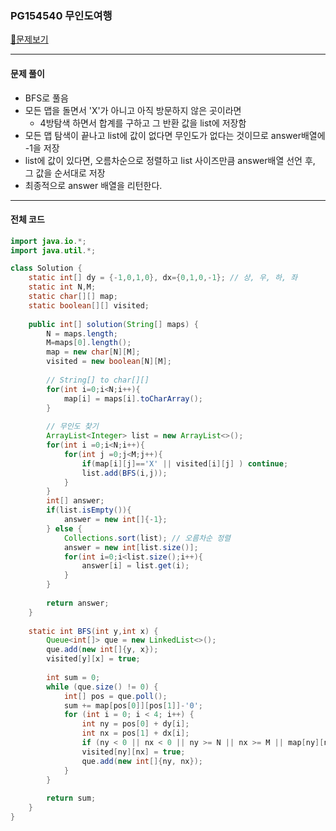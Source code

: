 ### PG154540 무인도여행

[📁문제보기](https://school.programmers.co.kr/learn/courses/30/lessons/159993)

---

#### 문제 풀이

* BFS로 풀음
* 모든 맵을 돌면서 'X'가 아니고 아직 방문하지 않은 곳이라면
  * 4방탐색 하면서 합계를 구하고 그 반환 값을 list에 저장함
* 모든 맵 탐색이 끝나고 list에 값이 없다면 무인도가 없다는 것이므로 answer배열에 -1을 저장
* list에 값이 있다면, 오름차순으로 정렬하고 list 사이즈만큼 answer배열 선언 후, 그 값을 순서대로 저장
* 최종적으로 answer 배열을 리턴한다.

---

#### 전체 코드

```java
import java.io.*;
import java.util.*;

class Solution {
    static int[] dy = {-1,0,1,0}, dx={0,1,0,-1}; // 상, 우, 하, 좌
    static int N,M;
    static char[][] map;
    static boolean[][] visited;
    
    public int[] solution(String[] maps) {
        N = maps.length;
        M=maps[0].length();
        map = new char[N][M];
        visited = new boolean[N][M];
        
        // String[] to char[][]
        for(int i=0;i<N;i++){
            map[i] = maps[i].toCharArray();
        }
        
        // 무인도 찾기
        ArrayList<Integer> list = new ArrayList<>();
        for(int i =0;i<N;i++){
            for(int j =0;j<M;j++){
                if(map[i][j]=='X' || visited[i][j] ) continue;
                list.add(BFS(i,j));
            }
        }
        int[] answer;
        if(list.isEmpty()){
            answer = new int[]{-1};
        } else {
            Collections.sort(list); // 오름차순 정렬
            answer = new int[list.size()];
            for(int i=0;i<list.size();i++){
                answer[i] = list.get(i);
            }
        }
        
        return answer;
    }
    
    static int BFS(int y,int x) {
        Queue<int[]> que = new LinkedList<>();
        que.add(new int[]{y, x});
        visited[y][x] = true;
        
        int sum = 0;
        while (que.size() != 0) {
            int[] pos = que.poll();
            sum += map[pos[0]][pos[1]]-'0';
            for (int i = 0; i < 4; i++) {
                int ny = pos[0] + dy[i];
                int nx = pos[1] + dx[i];
                if (ny < 0 || nx < 0 || ny >= N || nx >= M || map[ny][nx] == 'X' || visited[ny][nx]) continue;
                visited[ny][nx] = true;
                que.add(new int[]{ny, nx});
            }
        }
        
        return sum;
    }
}
```
